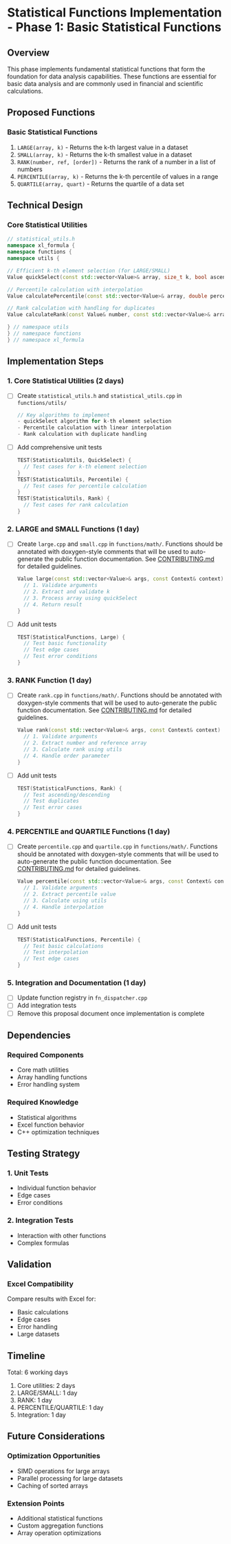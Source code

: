 # Statistical Functions Implementation - Phase 1: Basic Statistical Functions

## Overview

This phase implements fundamental statistical functions that form the foundation for data analysis capabilities. These functions are essential for basic data analysis and are commonly used in financial and scientific calculations.

## Proposed Functions

### Basic Statistical Functions
1. `LARGE(array, k)` - Returns the k-th largest value in a dataset
2. `SMALL(array, k)` - Returns the k-th smallest value in a dataset
3. `RANK(number, ref, [order])` - Returns the rank of a number in a list of numbers
4. `PERCENTILE(array, k)` - Returns the k-th percentile of values in a range
5. `QUARTILE(array, quart)` - Returns the quartile of a data set

## Technical Design

### Core Statistical Utilities
```cpp
// statistical_utils.h
namespace xl_formula {
namespace functions {
namespace utils {

// Efficient k-th element selection (for LARGE/SMALL)
Value quickSelect(const std::vector<Value>& array, size_t k, bool ascending);

// Percentile calculation with interpolation
Value calculatePercentile(const std::vector<Value>& array, double percentile);

// Rank calculation with handling for duplicates
Value calculateRank(const Value& number, const std::vector<Value>& array, bool ascending);

} // namespace utils
} // namespace functions
} // namespace xl_formula
```

## Implementation Steps

### 1. Core Statistical Utilities (2 days)
- [ ] Create `statistical_utils.h` and `statistical_utils.cpp` in `functions/utils/`
  ```cpp
  // Key algorithms to implement
  - quickSelect algorithm for k-th element selection
  - Percentile calculation with linear interpolation
  - Rank calculation with duplicate handling
  ```
- [ ] Add comprehensive unit tests
  ```cpp
  TEST(StatisticalUtils, QuickSelect) {
    // Test cases for k-th element selection
  }
  TEST(StatisticalUtils, Percentile) {
    // Test cases for percentile calculation
  }
  TEST(StatisticalUtils, Rank) {
    // Test cases for rank calculation
  }
  ```

### 2. LARGE and SMALL Functions (1 day)
- [ ] Create `large.cpp` and `small.cpp` in `functions/math/`. Functions should be annotated with doxygen-style comments that will be used to auto-generate the public function documentation. See [CONTRIBUTING.md](../CONTRIBUTING.md#doxygen-doc-comment-guidelines-for-docs-generation) for detailed guidelines.
  ```cpp
  Value large(const std::vector<Value>& args, const Context& context) {
    // 1. Validate arguments
    // 2. Extract and validate k
    // 3. Process array using quickSelect
    // 4. Return result
  }
  ```
- [ ] Add unit tests
  ```cpp
  TEST(StatisticalFunctions, Large) {
    // Test basic functionality
    // Test edge cases
    // Test error conditions
  }
  ```

### 3. RANK Function (1 day)
- [ ] Create `rank.cpp` in `functions/math/`. Functions should be annotated with doxygen-style comments that will be used to auto-generate the public function documentation. See [CONTRIBUTING.md](../CONTRIBUTING.md#doxygen-doc-comment-guidelines-for-docs-generation) for detailed guidelines.
  ```cpp
  Value rank(const std::vector<Value>& args, const Context& context) {
    // 1. Validate arguments
    // 2. Extract number and reference array
    // 3. Calculate rank using utils
    // 4. Handle order parameter
  }
  ```
- [ ] Add unit tests
  ```cpp
  TEST(StatisticalFunctions, Rank) {
    // Test ascending/descending
    // Test duplicates
    // Test error cases
  }
  ```

### 4. PERCENTILE and QUARTILE Functions (1 day)
- [ ] Create `percentile.cpp` and `quartile.cpp` in `functions/math/`. Functions should be annotated with doxygen-style comments that will be used to auto-generate the public function documentation. See [CONTRIBUTING.md](../CONTRIBUTING.md#doxygen-doc-comment-guidelines-for-docs-generation) for detailed guidelines.
  ```cpp
  Value percentile(const std::vector<Value>& args, const Context& context) {
    // 1. Validate arguments
    // 2. Extract percentile value
    // 3. Calculate using utils
    // 4. Handle interpolation
  }
  ```
- [ ] Add unit tests
  ```cpp
  TEST(StatisticalFunctions, Percentile) {
    // Test basic calculations
    // Test interpolation
    // Test edge cases
  }
  ```

### 5. Integration and Documentation (1 day)
- [ ] Update function registry in `fn_dispatcher.cpp`
- [ ] Add integration tests
- [ ] Remove this proposal document once implementation is complete

## Dependencies

### Required Components
- Core math utilities
- Array handling functions
- Error handling system

### Required Knowledge
- Statistical algorithms
- Excel function behavior
- C++ optimization techniques

## Testing Strategy

### 1. Unit Tests
- Individual function behavior
- Edge cases
- Error conditions

### 2. Integration Tests
- Interaction with other functions
- Complex formulas

## Validation

### Excel Compatibility
Compare results with Excel for:
- Basic calculations
- Edge cases
- Error handling
- Large datasets

## Timeline

Total: 6 working days
1. Core utilities: 2 days
2. LARGE/SMALL: 1 day
3. RANK: 1 day
4. PERCENTILE/QUARTILE: 1 day
5. Integration: 1 day

## Future Considerations

### Optimization Opportunities
- SIMD operations for large arrays
- Parallel processing for large datasets
- Caching of sorted arrays

### Extension Points
- Additional statistical functions
- Custom aggregation functions
- Array operation optimizations
